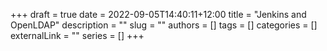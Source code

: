 +++ 
draft = true
date = 2022-09-05T14:40:11+12:00
title = "Jenkins and OpenLDAP"
description = ""
slug = ""
authors = []
tags = []
categories = []
externalLink = ""
series = []
+++
